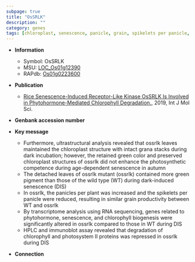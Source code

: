 ```yaml
---
subpage: true
title: "OsSRLK"
description: ""
category: genes
tags: [chloroplast, senescence, panicle, grain, spikelets per panicle, chlorophyll biogenesis, photosystem]
---
```


* **Information**  
    + Symbol: OsSRLK  
    + MSU: [LOC_Os01g12390](http://rice.plantbiology.msu.edu/cgi-bin/ORF_infopage.cgi?orf=LOC_Os01g12390)  
    + RAPdb: [Os01g0223600](http://rapdb.dna.affrc.go.jp/viewer/gbrowse_details/irgsp1?name=Os01g0223600)  

* **Publication**  
    + [Rice Senescence-Induced Receptor-Like Kinase OsSRLK Is Involved in Phytohormone-Mediated Chlorophyll Degradation.](http://www.ncbi.nlm.nih.gov/pubmed?term=Rice+Senescence-Induced+Receptor-Like+Kinase+OsSRLK+Is+Involved+in+Phytohormone-Mediated+Chlorophyll+Degradation.%5BTitle%5D), 2019, Int J Mol Sci.

* **Genbank accession number**  

* **Key message**  
    + Furthermore, ultrastructural analysis revealed that ossrlk leaves maintained the chloroplast structure with intact grana stacks during dark incubation; however, the retained green color and preserved chloroplast structures of ossrlk did not enhance the photosynthetic competence during age-dependent senescence in autumn
    + The detached leaves of ossrlk mutant (ossrlk) contained more green pigment than those of the wild type (WT) during dark-induced senescence (DIS)
    + In ossrlk, the panicles per plant was increased and the spikelets per panicle were reduced, resulting in similar grain productivity between WT and ossrlk
    + By transcriptome analysis using RNA sequencing, genes related to phytohormone, senescence, and chlorophyll biogenesis were significantly altered in ossrlk compared to those in WT during DIS
    + HPLC and immunoblot assay revealed that degradation of chlorophyll and photosystem II proteins was repressed in ossrlk during DIS

* **Connection**  



